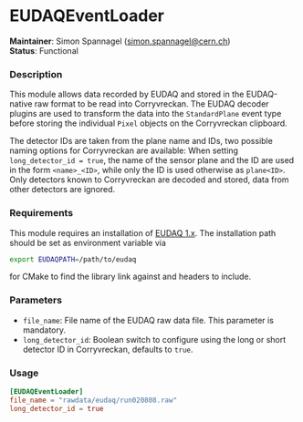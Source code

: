 # EUDAQEventLoader
**Maintainer**: Simon Spannagel (<simon.spannagel@cern.ch>)  
**Status**: Functional  

### Description
This module allows data recorded by EUDAQ and stored in the EUDAQ-native raw format to be read into Corryvreckan. The EUDAQ decoder plugins are used to transform the data into the `StandardPlane` event type before storing the individual `Pixel` objects on the Corryvreckan clipboard.

The detector IDs are taken from the plane name and IDs, two possible naming options for Corryvreckan are available: When setting `long_detector_id = true`, the name of the sensor plane and the ID are used in the form `<name>_<ID>`, while only the ID is used otherwise as `plane<ID>`. Only detectors known to Corryvreckan are decoded and stored, data from other detectors are ignored.

### Requirements
This module requires an installation of [EUDAQ 1.x](https://github.com/eudaq/eudaq). The installation path should be set as environment variable via
```bash
export EUDAQPATH=/path/to/eudaq
```
for CMake to find the library link against and headers to include.

### Parameters
* `file_name`: File name of the EUDAQ raw data file. This parameter is mandatory.
* `long_detector_id`: Boolean switch to configure using the long or short detector ID in Corryvreckan, defaults to `true`.

### Usage
```toml
[EUDAQEventLoader]
file_name = "rawdata/eudaq/run020808.raw"
long_detector_id = true
```
